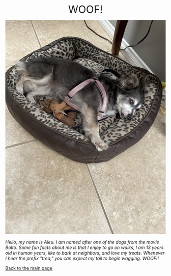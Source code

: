 <center><font size="+3">WOOF!</font>
</center>

![Aleu](/dog.jpg)

*Hello, my name is Aleu. I am named after one of the dogs from the movie Bolto. Some fun facts about me is that I enjoy to go on walks, I am 13 years old in human years, like to bark at neighbors, and love my treats. Whenever I hear the prefix "trea," you can expect my tail to begin wagging. WOOF!!*

[Back to the main page](index.md)